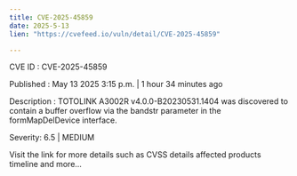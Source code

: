 ```yaml
---
title: CVE-2025-45859
date: 2025-5-13
lien: "https://cvefeed.io/vuln/detail/CVE-2025-45859"

---
```


CVE ID : CVE-2025-45859

Published :  May 13
2025
3:15 p.m. | 1 hour
34 minutes ago

Description : TOTOLINK A3002R v4.0.0-B20230531.1404 was discovered to contain a buffer overflow via the bandstr parameter in the formMapDelDevice interface.

Severity: 6.5 | MEDIUM

Visit the link for more details
such as CVSS details
affected products
timeline
and more...
